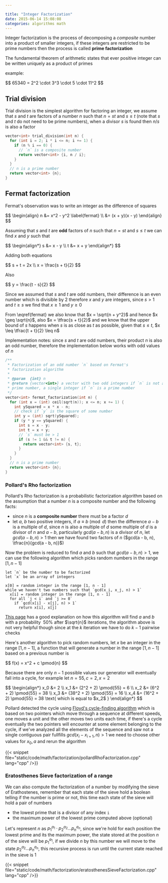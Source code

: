 ```yaml
---

title: "Integer Factorization"
date: 2015-06-14 15:08:08
categories: algorithms math
---
```


Integer factorization is the process of decomposing a *composite* number into a product of smaller integers, if these integers are restricted to be prime numbers then the process is called **prime factorization**

The fundamental theorem of arithmetic states that ever positive integer can be written uniquely as a product of primes

example:

<div>
$$
65340 = 2^2 \cdot 3^3 \cdot 5 \cdot 11^2
$$
</div>

## Trial division

Trial division is the simplest algorithm for factoring an integer, we assume that $s$ and $t$ are factors of a number $n$ such that $n = st$ and $s \leq t$ (note that $s$ and $t$ do not need to be prime numbers), when a divisor $s$ is found then $n / s$ is also a factor

```cpp
vector<int> trial_division(int n) {
  for (int i = 2; i * i <= n; i += 1) {
    if (n % i == 0) {
      // `n` is a composite number
      return vector<int> {i, n / i};
    }
  }
  // n is a prime number
  return vector<int> {n};
}
```

## Fermat factorization

Fermat's observation was to write an integer as the difference of squares

<div>
$$
\begin{align}
n &= x^2 - y^2 \label{fermat} \\
&= (x + y)(x - y)
\end{align}
$$
</div>

Assuming that $s$ and $t$ are **odd** factors of $n$ such that $n = st$ and $s \leq t$ we can find $x$ and $y$ such that

<div>
$$
\begin{align*}
s &= x - y \\
t &= x + y
\end{align*}
$$
</div>

Adding both equations

<div>
$$
s + t = 2x \\
x = \frac{s + t}{2}
$$
</div>

Also

<div>
$$
y = \frac{t - s}{2}
$$
</div>

Since we assumed that $s$ and $t$ are odd numbers, their difference is an even number which is divisible by $2$ therefore $x$ and $y$ are integers, since $s > 1$ and $t \geq s$ we find that $x \geq 1$ and $y \geq 0$

From \eqref{fermat} we also know that $x = \sqrt{n + y^2}$ and hence $x \geq \sqrt{n}$, also $x = \tfrac{s + t}{2}$ and we know that the upper bound of $s$ happens when $s$ is as close as $t$ as possible, given that $s \leq t$, $x \leq \tfrac{t + t}{2} \leq n$

Implementation notes: since $s$ and $t$ are odd numbers, their product $n$ is also an odd number, therefore the implementation below works with odd values of $n$

```cpp
/**
 * Factorization of an odd number `n` based on Fermat's
 * factorization algorithm
 *
 * @param  {int} n
 * @return {vector<int>} a vector with two odd integers if `n` is not a
 * prime number, a single integer if `n` is a prime number
 */
vector<int> fermat_factorization(int n) {
  for (int x = (int) ceil(sqrt(n)); x <= n; x += 1) {
    int ySquared = x * x - n;
    // check if `y` is the square of some number
    int y = (int) sqrt(ySquared);
    if (y * y == ySquared) {
      int s = x - y;
      int t = x + y;
      // `s` must be > 1
      if (s != 1 && t != n) {
        return vector<int> {s, t};
      }
    }
  }
  // n is a prime number
  return vector<int> {n};
}
```

### Pollard's Rho factorization

Pollard's Rho factorization is a probabilistic factorization algorithm based on the assumption that a number $n$ is a composite number and the following facts:

- since $n$ is a **composite number** there must be a factor $d$
- let $a$, $b$ two positive integers, if $a \equiv b \pmod{d}$ then the difference $a - b$ is a multiple of $d$, since $n$ is also a multiple of $d$ some multiple of $d$ is a divisor of $n$ and $a - b$, particularly $gcd(a - b, n)$ is a divisor of $n$, let $gcd(a - b, n) > 1$ then we have found two factors of $n$ ($gcd(a - b, n), \tfrac{n}{gcd(a - b, n)}$)

Now the problem is reduced to find $a$ and $b$ such that $gcd(a - b, n) > 1$, we can use the following algorithm which picks random numbers in the range $[1, n - 1]$

```text
let `n` be the number to be factorized
let `x` be an array of integers

x[0] = random integer in the range [1, n - 1]
while we haven't two numbers such that `gcd(x_i, x_j, n) > 1`
  x[i] = random integer in the range [1, n - 1]
  for all `j < i` and `j >= 0`
    if `gcd(x[i] - x[j], n) > 1`
      return x[i], x[j]
```

[This page](http://www.cs.colorado.edu/~srirams/classes/doku.php/pollard_rho_tutorial) has a good explanation on how this algorithm will find $a$ and $b$ with a probability $~50\%$ after $\sqrt{n}$ iterations, the algorithm above is not very helpful though since at the $k$ iteration we have to do $k - 1$ pairwise checks

Here's another algorithm to pick random numbers, let $x$ be an integer in the range $[1, n - 1]$, a function that will generate a number in the range $[1, n - 1]$ based on a previous number is

<div>
$$
f(x) = x^2 + c \pmod{n}
$$
</div>

Because there are only $n - 1$ possible values our generator will eventually fall into a cycle, for example let $n = 55, c = 2, x = 2$

<div>
$$
\begin{align*}
x_0 &= 2 \\
x_1 &= (2^2 + 2) \pmod{55} = 6 \\
x_2 &= (6^2 + 2) \pmod{55} = 38 \\
x_3 &= (38^2 + 2) \pmod{55} = 16 \\
x_4 &= (16^2 + 2) \pmod{55} = 38 \text{ which is equal to $x_2$ }
\end{align*}
$$
</div>

Pollard detected the cycle using [Floyd's cycle-finding algorithm](https://www.wikiwand.com/en/Cycle_detection#/Tortoise_and_hare) which is based on two pointers which move through a sequence at different speeds, one moves a unit and the other moves two units each time, if there's a cycle eventually the two pointers will encounter at some element belonging to the cycle, if we've analyzed all the elements of the sequence and saw not a single contiguous pair fullfills $gcd(x_i - x_{i + 1}, n) > 1$ we need to choose other values for $x_0, a$ and rerun the algorithm

{{< snippet file="static/code/math/factorization/pollardRhoFactorization.cpp" lang="cpp" />}}

### Eratosthenes Sieve factorization of a range

We can also compute the factorization of a number by modifying the sieve of Erathostenes, remember that each state of the sieve hold a boolean telling if the number is prime or not, this time each state of the sieve will hold a pair of numbers

- the lowest prime that is a divisor of any index `i`
- the maximum power of the lowest prime computed above (optional)

Let's represent $n$ as $p_1^{a_1} \cdot p_2^{a_2} \ldots p_n^{a_n}$, since we're hold for each position the lowest prime and its the maximum power, the state stored at the position $n$ of the sieve will be $p_1^{a_1}$, if we divide $n$ by this number we will move to the state $p_2^{a_2} \ldots p_n^{a_n}$, this recursive process is run until the current state reached in the sieve is $1$

{{< snippet file="static/code/math/factorization/eratosthenesSieveFactorization.cpp" lang="cpp" />}}
